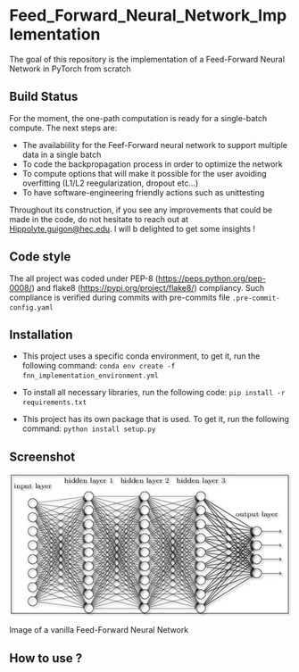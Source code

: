 # Feed_Forward_Neural_Network_Implementation
The goal of this repository is the implementation of a Feed-Forward Neural Network in PyTorch from scratch

## Build Status

For the moment, the one-path computation is ready for a single-batch compute. The next steps are:  

* The availabiility for the Feef-Forward neural network to support multiple data in a single batch
* To code the backpropagation process in order to optimize the network
* To compute options that will make it possible for the user avoiding overfitting (L1/L2 reegularization, dropout etc...)
* To have software-engineering friendly actions such as unittesting

Throughout its construction, if you see any improvements that could be made in the code, do not hesitate to reach out at 
Hippolyte.guigon@hec.edu. I will b delighted to get some insights !

## Code style 

The all project was coded under PEP-8 (https://peps.python.org/pep-0008/) and flake8 (https://pypi.org/project/flake8/) compliancy. Such compliance is verified during commits with pre-commits file ```.pre-commit-config.yaml```

## Installation

* This project uses a specific conda environment, to get it, run the following command: ```conda env create -f fnn_implementation_environment.yml``` 

* To install all necessary libraries, run the following code: ```pip install -r requirements.txt```

* This project has its own package that is used. To get it, run the following command: ```python install setup.py```

## Screenshot 

![alt text](https://github.com/HippolyteGuigon/Feed_Forward_Neural_Network_Implementation/blob/main/ressources/fnn.jpg)

Image of a vanilla Feed-Forward Neural Network

## How to use ? 
